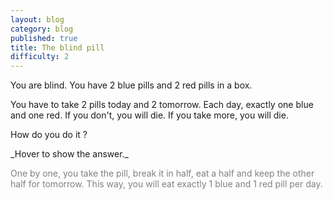 ```yaml
---
layout: blog
category: blog
published: true
title: The blind pill
difficulty: 2
---
```


You are blind. 
You have 2 blue pills and 2 red pills in a box. 

You have to take 2 pills today and 2 tomorrow. Each day, exactly one blue and one red. 
If you don't, you will die. If you take more, you will die. 

How do you do it ?

<div markdown="1" class='answer-title'>_Hover to show the answer._
</div>
<div class='answer-wrapper'>
<div markdown="1" class='answer' style="color: grey">

One by one, you take the pill, break it in half, eat a half and keep the other half for tomorrow. 
This way, you will eat exactly 1 blue and 1 red pill per day. 


</div>
</div>

